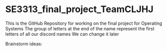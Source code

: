 # SE3313_final_project_TeamCLJHJ

This is the GitHub Repository for working on the final project for Operating Systems
The group of letters at the end of the name represent the first letters of all our discord names
We can change it later

Brainstorm ideas: 
